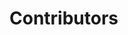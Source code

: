 <script setup>
import { VPTeamMembers } from "vitepress/theme";
import { getContributors } from "../../contributors.ts";

const contributors = getContributors([
	"nageih",
	"Potat",
	"Ryo TAGAMI",
	"Santiago Hernandez",
	"smoong",
]);
</script>

# Contributors

<VPTeamMembers size="small" :members="contributors" />